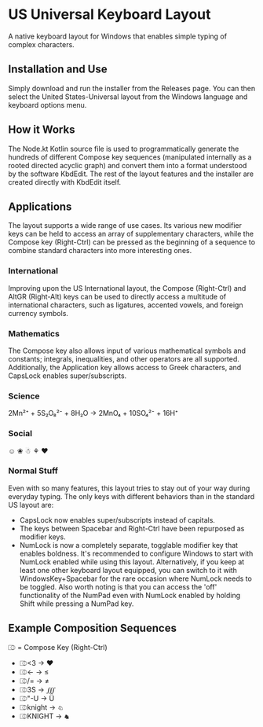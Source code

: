 # US Universal Keyboard Layout
A native keyboard layout for Windows that enables simple typing of complex characters.
## Installation and Use
Simply download and run the installer from the Releases page. You can then select the United States-Universal layout from the Windows language and keyboard options menu.
## How it Works
The Node.kt Kotlin source file is used to programmatically generate the hundreds of different Compose key sequences (manipulated internally as a rooted directed acyclic graph) and convert them into a format understood by the software KbdEdit. The rest of the layout features and the installer are created directly with KbdEdit itself.
## Applications
The layout supports a wide range of use cases. Its various new modifier keys can be held to access an array of supplementary characters, while the Compose key (Right-Ctrl) can be pressed as the beginning of a sequence to combine standard characters into more interesting ones.
### International
Improving upon the US International layout, the Compose (Right-Ctrl) and AltGR (Right-Alt) keys can be used to directly access a multitude of international characters, such as ligatures, accented vowels, and foreign currency symbols.
### Mathematics
The Compose key also allows input of various mathematical symbols and constants; integrals, inequalities, and other operators are all supported. Additionally, the Application key allows access to Greek characters, and CapsLock enables super/subscripts.
### Science
2Mn²⁺ + 5S₂O₈²⁻ + 8H₂O → 2MnO₄ + 10SO₄²⁻ + 16H⁺
### Social
☺ ❀ ☃ ⚘ ❤
### Normal Stuff
Even with so many features, this layout tries to stay out of your way during everyday typing. The only keys with different behaviors than in the standard US layout are:
- CapsLock now enables super/subscripts instead of capitals.
- The keys between Spacebar and Right-Ctrl have been repurposed as modifier keys.
- NumLock is now a completely separate, togglable modifier key that enables boldness. It's recommended to configure Windows to start with NumLock enabled while using this layout. Alternatively, if you keep at least one other keyboard layout equipped, you can switch to it with WindowsKey+Spacebar for the rare occasion where NumLock needs to be toggled. Also worth noting is that you can access the 'off' functionality of the NumPad even with NumLock enabled by holding Shift while pressing a NumPad key.
## Example Composition Sequences
⎄ = Compose Key (Right-Ctrl)
- ⎄<3 → ❤
- ⎄<- → ≤
- ⎄/= → ≠
- ⎄3S → ∭
- ⎄"-U → Ǖ
- ⎄knight → ♘
- ⎄KNIGHT → ♞
